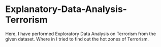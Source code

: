 # Explanatory-Data-Analysis-Terrorism
Here, I have performed Exploratory Data Analysis on Terrorism from the given dataset. Where in I tried to find out the hot zones of Terrorism. 
